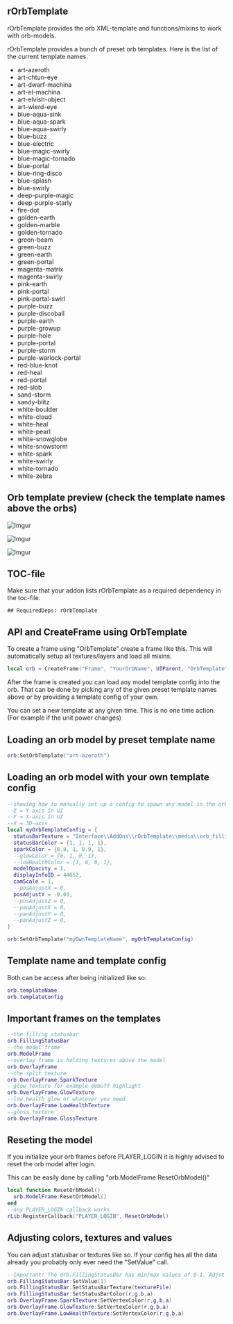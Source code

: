 ## rOrbTemplate

rOrbTemplate provides the orb XML-template and functions/mixins to work with orb-models.

rOrbTemplate provides a bunch of preset orb templates. Here is the list of the current template names.

 - art-azeroth
 - art-chtun-eye
 - art-dwarf-machina
 - art-el-machina
 - art-elvish-object
 - art-wierd-eye
 - blue-aqua-sink
 - blue-aqua-spark
 - blue-aqua-swirly
 - blue-buzz
 - blue-electric
 - blue-magic-swirly
 - blue-magic-tornado
 - blue-portal
 - blue-ring-disco
 - blue-splash
 - blue-swirly
 - deep-purple-magic
 - deep-purple-starly
 - fire-dot
 - golden-earth
 - golden-marble
 - golden-tornado
 - green-beam
 - green-buzz
 - green-earth
 - green-portal
 - magenta-matrix
 - magenta-swirly
 - pink-earth
 - pink-portal
 - pink-portal-swirl
 - purple-buzz
 - purple-discoball
 - purple-earth
 - purple-growup
 - purple-hole
 - purple-portal
 - purple-storm
 - purple-warlock-portal
 - red-blue-knot
 - red-heal
 - red-portal
 - red-slob
 - sand-storm
 - sandy-blitz
 - white-boulder
 - white-cloud
 - white-heal
 - white-pearl
 - white-snowglobe
 - white-snowstorm
 - white-spark
 - white-swirly
 - white-tornado
 - white-zebra

## Orb template preview (check the template names above the orbs)

![Imgur](https://i.imgur.com/35EQN9O.jpeg)

![Imgur](https://i.imgur.com/0sJ1wbp.jpeg)

![Imgur](https://i.imgur.com/VyMTRSD.jpeg)

## TOC-file

Make sure that your addon lists rOrbTemplate as a required dependency in the toc-file.

```
## RequiredDeps: rOrbTemplate
```

## API and CreateFrame using OrbTemplate

To create a frame using "OrbTemplate" create a frame like this.
This will automatically setup all textures/layers and load all mixins.

```lua
local orb = CreateFrame("Frame", "YourOrbName", UIParent, "OrbTemplate")
```

After the frame is created you can load any model template config into the orb.
That can be done by picking any of the given preset template names above or by providing a template config of your own.

You can set a new template at any given time. This is no one time action. (For example if the unit power changes)

## Loading an orb model by preset template name

```lua
orb:SetOrbTemplate("art-azeroth")
```

## Loading an orb model with your own template config

```lua
--showing how to manually set up a config to spawn any model in the orb
--Z = Y-axis in UI
--Y = X-axis in UI
--X = 3D-axis
local myOrbTemplateConfig = {
  statusBarTexture = "Interface\\AddOns\\rOrbTemplate\\media\\orb_filling16",
  statusBarColor = {1, 1, 1, 1},
  sparkColor = {0.8, 1, 0.9, 1},
  --glowColor = {0, 1, 0, 1},
  --lowHealthColor = {1, 0, 0, 1},
  modelOpacity = 1,
  displayInfoID = 44652,
  camScale = 1,
  --posAdjustX = 0,
  posAdjustY = -0.03,
  --posAdjustZ = 0,
  --panAdjustX = 0,
  --panAdjustY = 0,
  --panAdjustZ = 0,
}

orb:SetOrbTemplate("myOwnTemplateName", myOrbTemplateConfig)
```

## Template name and template config

Both can be access after being initialized like so:

```lua
orb.templateName
orb.templateConfig
```

## Important frames on the templates

```lua
--the filling statusbar
orb.FillingStatusBar
--the model frame
orb.ModelFrame
--overlay frame is holding textures above the model
orb.OverlayFrame
--the split texture
orb.OverlayFrame.SparkTexture
--glow texture for example debuff highlight
orb.OverlayFrame.GlowTexture
--low health glow or whatever you need
orb.OverlayFrame.LowHealthTexture
--gloss texture
orb.OverlayFrame.GlossTexture
```

## Reseting the model

If you initialize your orb frames before PLAYER_LOGIN it is highly advised to reset the orb model after login.

This can be easily done by calling "orb.ModelFrame:ResetOrbModel()"

```lua
local function ResetOrbModel()
  orb.ModelFrame:ResetOrbModel()
end
--any PLAYER_LOGIN callback works
rLib:RegisterCallback("PLAYER_LOGIN", ResetOrbModel)
```

## Adjusting colors, textures and values

You can adjust statusbar or textures like so. If your config has all the data already you probably only ever need the "SetValue" call.

```lua
--Important! The orb.FillingStatusBar has min/max values of 0-1. Adjst your value calls accordingly
orb.FillingStatusBar:SetValue(1)
orb.FillingStatusBar:SetStatusBarTexture(textureFile)
orb.FillingStatusBar:SetStatusBarColor(r,g,b,a)
orb.OverlayFrame.SparkTexture:SetVertexColor(r,g,b,a)
orb.OverlayFrame.GlowTexture:SetVertexColor(r,g,b,a)
orb.OverlayFrame.LowHealthTexture:SetVertexColor(r,g,b,a)
```